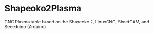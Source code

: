 Shapeoko2Plasma
===============

CNC Plasma table based on the Shapeoko 2, LinuxCNC, SheetCAM, and Seeeduino (Arduino).
